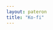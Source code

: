 ```yaml
---
layout: pateron
title: "Ko-fi"
---
```


<script type='text/javascript' src='https://storage.ko-fi.com/cdn/widget/Widget_2.js'></script><script type='text/javascript'>kofiwidget2.init('Support Me on Ko-fi', '#29abe0', 'P5P6Z0X7C');kofiwidget2.draw();</script> 

<!-- <a class="footer-social px-2 me-3 iscii" href="/">Paypal Link</a> -->